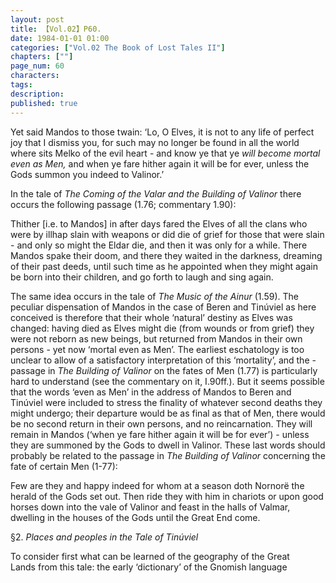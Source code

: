 ```yaml
---
layout: post
title: 【Vol.02】P60.
date: 1984-01-01 01:00
categories: ["Vol.02 The Book of Lost Tales II"]
chapters: [""]
page_num: 60
characters: 
tags: 
description: 
published: true
---
```


<p style="text-indent: 0;">
Yet said Mandos to those twain: ‘Lo, O Elves, it is not to any life of perfect joy that I dismiss you, for such may no longer be found in all the world where sits Melko of the evil heart - and know ye that ye <I>will become mortal even as Men, </I>and when ye fare hither again it will be for ever, unless the Gods summon you indeed to Valinor.’
</p>

In the tale of <I>The Coming of the Valar and the Building of Valinor </I>there occurs the following passage (1.76; commentary 1.90):

Thither [i.e. to Mandos] in after days fared the Elves of all the clans who were by illhap slain with weapons or did die of grief for those that were slain - and only so might the Eldar die, and then it was only for a while. There Mandos spake their doom, and there they waited in the darkness, dreaming of their past deeds, until such time as he appointed when they might again be born into their children, and go forth to laugh and sing again.

The same idea occurs in the tale of <I>The Music of the Ainur </I>(1.59). The peculiar dispensation of Mandos in the case of Beren and Tinúviel as here conceived is therefore that their whole ‘natural’ destiny as Elves was changed: having died as Elves might die (from wounds or from grief) they were not reborn as new beings, but returned from Mandos in their own persons - yet now ‘mortal even as Men’. The earliest eschatology is too unclear to allow of a satisfactory interpretation of this ‘mortality’, and the -passage in <I>The Building of Valinor </I>on the fates of Men (1.77) is particularly hard to understand (see the commentary on it, I.90ff.). But it seems possible that the words ‘even as Men’ in the address of Mandos to Beren and Tinúviel were included to stress the finality of whatever second deaths they might undergo; their departure would be as final as that of Men, there would be no second return in their own persons, and no reincarnation. They will remain in Mandos (‘when ye fare hither again it will be for ever’) - unless they are summoned by the Gods to dwell in Valinor. These last words should probably be related to the passage in <I>The Building of Valinor </I>concerning the fate of certain Men (1-77):

Few are they and happy indeed for whom at a season doth Nornorë the herald of the Gods set out. Then ride they with him in chariots or upon good horses down into the vale of Valinor and feast in the halls of Valmar, dwelling in the houses of the Gods until the Great End come.

§2.   <I>Places and peoples in the Tale of Tinúviel</I>

To consider first what can be learned of the geography of the Great<BR>Lands from this tale: the early ‘dictionary’ of the Gnomish language

